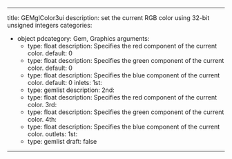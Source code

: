 
---
title: GEMglColor3ui
description: set the current RGB color using 32-bit unsigned integers
categories:
  - object
pdcategory: Gem, Graphics
arguments:
    - type: float
      description: Specifies the red component of the current color.
      default: 0
    - type: float
      description: Specifies the green component of the current color.
      default: 0
    - type: float
      description: Specifies the blue component of the current color.
      default: 0
inlets:
  1st:
    - type: gemlist
      description:
  2nd:
    - type: float
      description: Specifies the red component of the current color.
  3rd:
    - type: float
      description: Specifies the green component of the current color.
  4th:
    - type: float
      description: Specifies the blue component of the current color.
outlets:
  1st:
    - type: gemlist
draft: false
---

